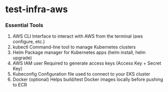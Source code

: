 # test-infra-aws
### Essential Tools


1. AWS CLI	Interface to interact with AWS from the terminal (aws configure, etc.)
1. kubectl	Command-line tool to manage Kubernetes clusters
1. Helm	Package manager for Kubernetes apps (helm install, helm upgrade)
1. AWS IAM user	Required to generate access keys (Access Key + Secret Key)
1. Kubeconfig	Configuration file used to connect to your EKS cluster
1. Docker (optional)	Helps build/test Docker images locally before pushing to ECR

